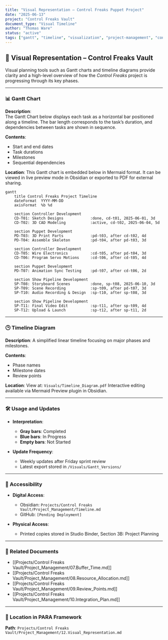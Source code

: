 ```yaml
---
title: "Visual Representation – Control Freaks Puppet Project"
date: "2025-06-13"
project: "Control Freaks Vault"
document_type: "Visual Timeline"
author: "Thomas Ware"
status: "active"
tags: ["gantt", "timeline", "visualization", "project-management", "control-freaks"]
---
```


## 📅 Visual Representation – Control Freaks Vault

Visual planning tools such as Gantt charts and timeline diagrams provide clarity and a high-level overview of how the *Control Freaks* project is progressing through its key phases.

---

### 📊 Gantt Chart

**Description**:  
The Gantt Chart below displays each task as a horizontal bar positioned along a timeline. The bar length corresponds to the task’s duration, and dependencies between tasks are shown in sequence.

**Contents**:
- Start and end dates
- Task durations
- Milestones
- Sequential dependencies

**Location**:
This Gantt chart is embedded below in Mermaid format. It can be viewed in live preview mode in Obsidian or exported to PDF for external sharing.

```mermaid
gantt
    title Control Freaks Project Timeline
    dateFormat  YYYY-MM-DD
    axisFormat  %b %d

    section Controller Development
    CD-T01: Sketch Designs            :done, cd-t01, 2025-06-01, 3d
    CD-T02: 3D CAD Modeling           :active, cd-t02, 2025-06-04, 5d

    section Puppet Development
    PD-T03: 3D Print Parts            :pd-t03, after cd-t02, 4d
    PD-T04: Assemble Skeleton         :pd-t04, after pd-t03, 3d

    section Controller Development
    CD-T05: Wire Electronics          :cd-t05, after pd-t04, 3d
    CD-T06: Program Servo Motions     :cd-t06, after cd-t05, 4d

    section Puppet Development
    PD-T07: Animation Sync Testing    :pd-t07, after cd-t06, 2d

    section Show Pipeline Development
    SP-T08: Storyboard Scenes         :done, sp-t08, 2025-06-10, 3d
    SP-T09: Scene Recording           :sp-t09, after pd-t07, 3d
    SP-T10: Audio Recording & Design  :sp-t10, after sp-t08, 3d

    section Show Pipeline Development
    SP-T11: Final Video Edit          :sp-t11, after sp-t09, 4d
    SP-T12: Upload & Launch           :sp-t12, after sp-t11, 2d

````

---

### 🕒 Timeline Diagram

**Description**:
A simplified linear timeline focusing on major phases and milestones.

**Contents**:

* Phase names
* Milestone dates
* Review points

**Location**:
View at: `Visuals/Timeline_Diagram.pdf`
Interactive editing available via Mermaid Preview plugin in Obsidian.

---

### 🛠️ Usage and Updates

* **Interpretation**:

  * **Gray bars**: Completed
  * **Blue bars**: In Progress
  * **Empty bars**: Not Started

* **Update Frequency**:

  * Weekly updates after Friday sprint review
  * Latest export stored in `/Visuals/Gantt_Versions/`

---

### 🔗 Accessibility

* **Digital Access**:

  * Obsidian: `Projects/Control Freaks Vault/Project_Management/Timeline.md`
  * GitHub: `[Pending Deployment]`

* **Physical Access**:

  * Printed copies stored in Studio Binder, Section 3B: Project Planning

---

### 🔗 Related Documents

* \[\[Projects/Control Freaks Vault/Project\_Management/07.Buffer\_Time.md]]
* \[\[Projects/Control Freaks Vault/Project\_Management/08.Resource\_Allocation.md]]
* \[\[Projects/Control Freaks Vault/Project\_Management/09.Review\_Points.md]]
* \[\[Projects/Control Freaks Vault/Project\_Management/10.Integration\_Plan.md]]

---

### 📁 Location in PARA Framework

**Path**: `Projects/Control Freaks Vault/Project_Management/12.Visual_Representation.md`



